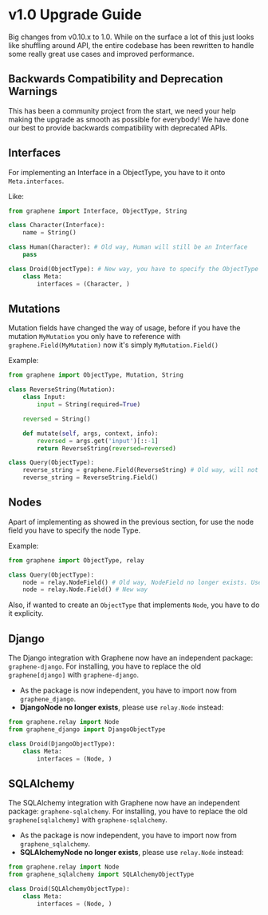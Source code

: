 # v1.0 Upgrade Guide

Big changes from v0.10.x to 1.0. While on the surface a lot of this just looks like shuffling around API, the entire codebase has been rewritten to handle some really great use cases and improved performance.


## Backwards Compatibility and Deprecation Warnings

This has been a community project from the start, we need your help making the upgrade as smooth as possible for everybody!
We have done our best to provide backwards compatibility with deprecated APIs.


## Interfaces

For implementing an Interface in a ObjectType, you have to it onto `Meta.interfaces`.

Like:

```python
from graphene import Interface, ObjectType, String

class Character(Interface):
    name = String()

class Human(Character): # Old way, Human will still be an Interface
    pass

class Droid(ObjectType): # New way, you have to specify the ObjectType
    class Meta:
        interfaces = (Character, )
```

## Mutations

Mutation fields have changed the way of usage, before if you have the mutation `MyMutation` you
only have to reference with `graphene.Field(MyMutation)` now it's simply `MyMutation.Field()`

Example:

```python
from graphene import ObjectType, Mutation, String

class ReverseString(Mutation):
    class Input:
        input = String(required=True)

    reversed = String()

    def mutate(self, args, context, info):
        reversed = args.get('input')[::-1]
        return ReverseString(reversed=reversed)

class Query(ObjectType):
    reverse_string = graphene.Field(ReverseString) # Old way, will not include the mutation arguments by default
    reverse_string = ReverseString.Field()
```

## Nodes

Apart of implementing as showed in the previous section, for use the node field you have to
specify the node Type.

Example:

```python
from graphene import ObjectType, relay

class Query(ObjectType):
    node = relay.NodeField() # Old way, NodeField no longer exists. Use Node.Field
    node = relay.Node.Field() # New way
```

Also, if wanted to create an `ObjectType` that implements `Node`, you have to do it
explicity.


## Django

The Django integration with Graphene now have an independent package: `graphene-django`.
For installing, you have to replace the old `graphene[django]` with `graphene-django`.

* As the package is now independent, you have to import now from `graphene_django`.
* **DjangoNode no longer exists**, please use `relay.Node` instead:

```python
from graphene.relay import Node
from graphene_django import DjangoObjectType

class Droid(DjangoObjectType):
    class Meta:
        interfaces = (Node, )
```

## SQLAlchemy

The SQLAlchemy integration with Graphene now have an independent package: `graphene-sqlalchemy`.
For installing, you have to replace the old `graphene[sqlalchemy]` with `graphene-sqlalchemy`.

* As the package is now independent, you have to import now from `graphene_sqlalchemy`.
* **SQLAlchemyNode no longer exists**, please use `relay.Node` instead:

```python
from graphene.relay import Node
from graphene_sqlalchemy import SQLAlchemyObjectType

class Droid(SQLAlchemyObjectType):
    class Meta:
        interfaces = (Node, )
```
